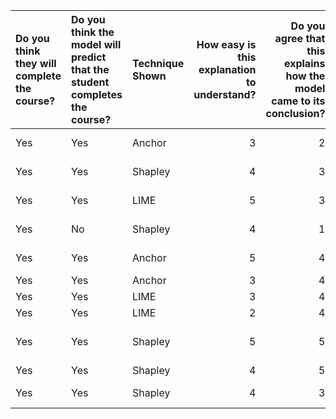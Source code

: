 | Do you think they will complete the course?   | Do you think the model will predict that the student completes the course?   | Technique Shown   |   How easy is this explanation to understand? |   Do you agree that this explains how the model came to its conclusion? |   Minutes | Coded Experience with ML           |
|:----------------------------------------------|:-----------------------------------------------------------------------------|:------------------|----------------------------------------------:|------------------------------------------------------------------------:|----------:|:-----------------------------------|
| Yes                                           | Yes                                                                          | Anchor            |                                             3 |                                                                       2 |   33.3667 | 1:No ML Experience                 |
| Yes                                           | Yes                                                                          | Shapley           |                                             4 |                                                                       3 |   52.3833 | 5:Completed ML Course              |
| Yes                                           | Yes                                                                          | LIME              |                                             5 |                                                                       3 |   65.2167 | 1:No ML Experience                 |
| Yes                                           | No                                                                           | Shapley           |                                             4 |                                                                       1 |   58.95   | 1:No ML Experience                 |
| Yes                                           | Yes                                                                          | Anchor            |                                             5 |                                                                       4 |   65.3167 | 1:No ML Experience                 |
| Yes                                           | Yes                                                                          | Anchor            |                                             3 |                                                                       4 |   42.15   | 2:Dabbled in ML                    |
| Yes                                           | Yes                                                                          | LIME              |                                             3 |                                                                       4 |   23.1167 | 2:Dabbled in ML                    |
| Yes                                           | Yes                                                                          | LIME              |                                             2 |                                                                       4 |  nan      | 2:Dabbled in ML                    |
| Yes                                           | Yes                                                                          | Shapley           |                                             5 |                                                                       5 |  nan      | 3:Extracurricular Experience in ML |
| Yes                                           | Yes                                                                          | Shapley           |                                             4 |                                                                       5 |   26.6833 | 2:Dabbled in ML                    |
| Yes                                           | Yes                                                                          | Shapley           |                                             4 |                                                                       3 |   24.4167 | 4:Enrolled In ML Course            |